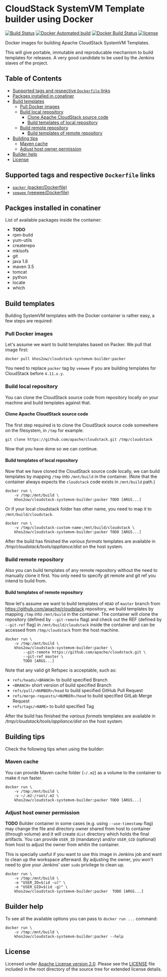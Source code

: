 # CloudStack SystemVM Template builder using Docker

[![Build Status](https://travis-ci.com/khos2ow/cloudstack-systemvm-builder.svg?branch=master)](https://travis-ci.com/khos2ow/cloudstack-systemvm-builder)
[![Docker Automated build](https://img.shields.io/docker/automated/khos2ow/cloudstack-systemvm-builder.svg)](https://hub.docker.com/r/khos2ow/cloudstack-systemvm-builder/)
[![Docker Build Status](https://img.shields.io/docker/build/khos2ow/cloudstack-systemvm-builder.svg)](https://hub.docker.com/r/khos2ow/cloudstack-systemvm-builder/builds/)
[![license](https://img.shields.io/github/license/khos2ow/cloudstack-systemvm-builder.svg)](https://github.com/khos2ow/cloudstack-systemvm-builder/blob/master/LICENSE)

Docker images for building Apache CloudStack SystemVM Templates.

This will give portable, immutable and reproducable mechanism to build templates for releases. A very good candidate to be used by the Jenkins slaves of the project.

## Table of Contents

- [Supported tags and respective `Dockerfile` links](#supported-tags-and-respective-dockerfile-links)
- [Packges installed in conatiner](#packges-installed-in-conatiner)
- [Build templates](#build-templates)
  - [Pull Docker images](#pull-docker-images)
  - [Build local repository](#build-local-repository)
    - [Clone Apache CloudStack source code](#clone-apache-cloudstack-source-code)
    - [Build templates of local repository](#build-templates-of-local-repository)
  - [Build remote repository](#build-remote-repository)
    - [Build templates of remote repository](#build-templates-of-remote-repository)
- [Building tips](#building-tips)
  - [Maven cache](#maven-cache)
  - [Adjust host owner permission](#adjust-host-owner-permission)
- [Builder help](#builder-help)
- [License](#license)

## Supported tags and respective `Dockerfile` links

- [`packer` (packer/Dockerfile)](https://github.com/khos2ow/cloudstack-systemvm-builder/blob/master/packer/Dockerfile)
- [`veewee` (veewee/Dockerfile)](https://github.com/khos2ow/cloudstack-systemvm-builder/blob/master/veewee/Dockerfile)

## Packges installed in conatiner

List of available packages inside the container:

- **TODO**
- rpm-build
- yum-utils
- createrepo
- mkisofs
- git
- java 1.8
- maven 3.5
- tomcat
- python
- locate
- which

## Build templates

Building SystemVM templates with the Docker container is rather easy, a few steps are required:

### Pull Docker images

Let's assume we want to build templates based on Packer. We pull that image first:

    docker pull khos2ow/cloudstack-systemvm-builder:packer

You need to replace `packer` tag by `veewee` if you are building templates for CloudStack before `4.11.x.y`.

### Build local repository

You can clone the CloudStack source code from repository locally on your machine and build templates against that.

#### Clone Apache CloudStack source code

The first step required is to clone the CloudStack source code somewhere on the filesystem, in `/tmp` for example:

    git clone https://github.com/apache/cloudstack.git /tmp/cloudstack

Now that you have done so we can continue.

#### Build templates of local repository

Now that we have cloned the CloudStack source code locally, we can build templates by mapping `/tmp` into `/mnt/build` in the container. (Note that the container always expects the `cloudstack` code exists in `/mnt/build` path.)

    docker run \
        -v /tmp:/mnt/build \
        khos2ow/cloudstack-systemvm-builder:packer TODO [ARGS...]

Or if your local cloudstack folder has other name, you need to map it to `/mnt/build/cloudstack`.

    docker run \
        -v /tmp/cloudstack-custom-name:/mnt/build/cloudstack \
        khos2ow/cloudstack-systemvm-builder:packer TODO [ARGS...]

After the build has finished the *various formats* templates are available in */tmp/cloudstack/tools/appliance/dist* on the host system.

### Build remote repository

Also you can build templates of any remote repository without the need to manually clone it first. You only need to specify git remote and git ref you intend to build from.

#### Build templates of remote repository

Now let's assume we want to build templates of `HEAD` of `master` branch from https://github.com/apache/cloudstack repository, we build templates by mapping `/tmp` into `/mnt/build` in the container. The container will clone the repository (defined by `--git-remote` flag) and check out the REF (defined by `--git-ref` flag) in `/mnt/build/cloudstack` inside the container and can be accessed from `/tmp/cloudstack` from the host machine.

    docker run \
        -v /tmp:/mnt/build \
        khos2ow/cloudstack-systemvm-builder:packer \
            --git-remote https://github.com/apache/cloudstack.git \
            --git-ref master \
            TODO [ARGS...]

Note that any valid git Refspec is acceptable, such as:

- `refs/heads/<BRANCH>` to build specified Branch
- `<BRANCH>` short version of build specified Branch
- `refs/pull/<NUMBER>/head` to build specified GitHub Pull Request
- `refs/merge-requests/<NUMBER>/head` to build specified GitLab Merge Request
- `refs/tags/<NAME>` to build specified Tag

After the build has finished the *various formats* templates are available in */tmp/cloudstack/tools/appliance/dist* on the host system.

## Building tips

Check the following tips when using the builder:

### Maven cache

You can provide Maven cache folder (`~/.m2`) as a volume to the container to make it run faster.

    docker run \
        -v /tmp:/mnt/build \
        -v ~/.m2:/root/.m2 \
        khos2ow/cloudstack-systemvm-builder:packer TODO [ARGS...]

### Adjust host owner permission

**TODO** Builder container in some cases (e.g. using `--use-timestamp` flag) may change the file and directory owner shared from host to container (through volume) and it will create `dist` directory which holds the final artifacts. You can provide `USER_ID` (mandatory) and/or `USER_GID` (optional) from host to adjust the owner from whitin the container.

This is specially useful if you want to use this image in Jenkins job and want to clean up the workspace afterward. By adjusting the owner, you won't need to give your Jenkins' user `sudo` privilege to clean up.

    docker run \
        -v /tmp:/mnt/build \
        -e "USER_ID=$(id -u)" \
        -e "USER_GID=$(id -g)" \
        khos2ow/cloudstack-systemvm-builder:packer  TODO [ARGS...]

## Builder help

To see all the available options you can pass to `docker run ...` command:

    docker run \
        -v /tmp:/mnt/build \
        khos2ow/cloudstack-systemvm-builder:packer --help

## License

Licensed under [Apache License version 2.0](http://www.apache.org/licenses/LICENSE-2.0). Please see the [LICENSE](https://github.com/khos2ow/cloudstack-systemvm-builder/blob/master/LICENSE) file included in the root directory of the source tree for extended license details.
